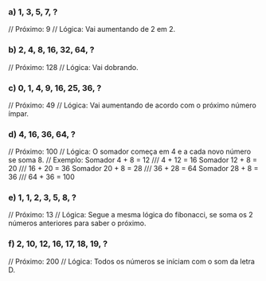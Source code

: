### a) 1, 3, 5, 7, ?     
// Próximo: 9
// Lógica: Vai aumentando de 2 em 2.

### b) 2, 4, 8, 16, 32, 64, ?
// Próximo: 128
// Lógica: Vai dobrando.

### c) 0, 1, 4, 9, 16, 25, 36, ?
// Próximo: 49
// Lógica: Vai aumentando de acordo com o próximo número ímpar.

### d) 4, 16, 36, 64, ?
// Próximo: 100
// Lógica: O somador começa em 4 e a cada novo número se soma 8.
// Exemplo: 
    Somador 4 + 8 = 12 /// 4 + 12 = 16
    Somador 12 + 8 = 20 /// 16 + 20 = 36
    Somador 20 + 8 = 28 /// 36 + 28 = 64
    Somador 28 + 8 = 36 /// 64 + 36 = 100

### e) 1, 1, 2, 3, 5, 8, ?
// Próximo: 13
// Lógica: Segue a mesma lógica do fibonacci, se soma os 2 números anteriores para saber o próximo.

### f) 2, 10, 12, 16, 17, 18, 19, ?
// Próximo: 200
// Lógica: Todos os números se iníciam com o som da letra D.
